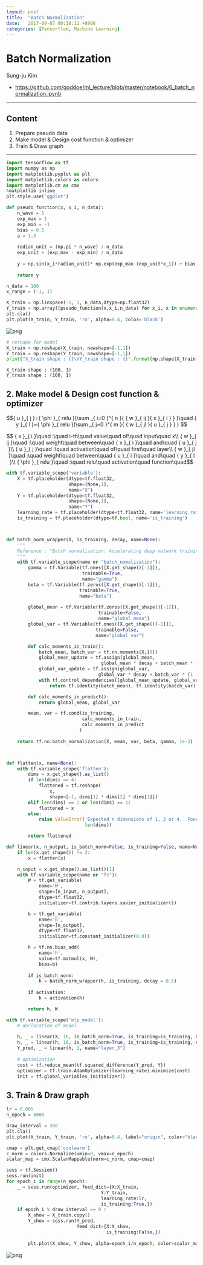 ```yaml
---
layout: post
title:  "Batch Normalization"
date:   2017-09-07 00:10:11 +0900
categories: [Tensorflow, Machine Learning]
---
```


# Batch Normalization
Sung-ju Kim
+ <a href="https://github.com/goddoe/ml_lecture/blob/master/notebook/6_batch_normalization.ipynb">https://github.com/goddoe/ml_lecture/blob/master/notebook/6_batch_normalization.ipynb</a>

- - -

## Content
1. Prepare pseudo data
2. Make model & Design cost function & optimizer
3. Train & Draw graph

- - -



```python
import tensorflow as tf
import numpy as np
import matplotlib.pyplot as plt
import matplotlib.colors as colors
import matplotlib.cm as cmx
%matplotlib inline
plt.style.use('ggplot')
```


```python
def pseudo_function(x, x_i, n_data):
    n_wave = 5
    exp_max = 1
    exp_min = -1
    bias = 0.5
    a = 1.5
    
    radian_unit = (np.pi * n_wave) / n_data
    exp_unit = (exp_max - exp_min) / n_data 
    
    y = np.sin(x_i*radian_unit)* np.exp(exp_max-(exp_unit*x_i)) + bias + a*x
    
    return y
```


```python
n_data = 100
x_range = (-1, 1)

X_train = np.linspace(-1, 1, n_data,dtype=np.float32)
Y_train = np.array([pseudo_function(x,x_i,n_data) for x_i, x in enumerate(list(X_train))], dtype=np.float32)
plt.cla()
plt.plot(X_train, Y_train, 'ro', alpha=0.4, color='black')
```



![png]({{site.url}}/assets/post/2017-09-07-batch-normalization/output_4_1.png)



```python
# reshape for model
X_train = np.reshape(X_train, newshape=[-1,1])
Y_train = np.reshape(Y_train, newshape=[-1,1])
print("X_train shape : {}\nY_train shape : {}".format(np.shape(X_train), np.shape(X_train)))
```

    X_train shape : (100, 1)
    Y_train shape : (100, 1)


## 2. Make model & Design cost function & optimizer

$${ u }_{ j }={ \phi  }_{ relu }(\sum _{ i=0 }^{ n }{ { w }_{ ij }{ x }_{ i } } )\quad { y }_{ l }={ \phi  }_{ relu }(\sum _{ j=0 }^{ m }{ { w }_{ jl }{ u }_{ j } } ) $$

$$ { x }_{ i }\quad :\quad i-th\quad value\quad of\quad input\quad x\\ { w }_{ ij }\quad :\quad weight\quad between\quad { x }_{ i }\quad and\quad { u }_{ j }\\ { u }_{ j }\quad :\quad activation\quad of\quad first\quad layer\\ { w }_{ jl }\quad :\quad weight\quad between\quad { u }_{ i }\quad and\quad { y }_{ l }\\ { \phi  }_{ relu }\quad :\quad relu\quad activation\quad function\quad$$


```python
with tf.variable_scope('variable'):
    X = tf.placeholder(dtype=tf.float32, 
                       shape=[None,1],
                       name="X")
    Y = tf.placeholder(dtype=tf.float32,
                       shape=[None,1],
                       name="Y")
    learning_rate = tf.placeholder(dtype=tf.float32, name='learning_rate')
    is_training = tf.placeholder(dtype=tf.bool, name='is_training')
```


```python


def batch_norm_wrapper(X, is_training, decay, name=None):
    """
    Reference : "Batch normalization: Accelerating deep network training by reducing internal covariate shift.", https://arxiv.org/abs/1502.03167
    """
    with tf.variable_scope(name or "batch_nomalization"):
        gamma = tf.Variable(tf.ones([X.get_shape()[-1]]), 
                            trainable=True, 
                            name="gamma")
        beta = tf.Variable(tf.zeros([X.get_shape()[-1]]), 
                           trainable=True, 
                           name="beta")
        
        global_mean = tf.Variable(tf.zeros([X.get_shape()[-1]]), 
                                  trainable=False, 
                                  name="global_mean")
        global_var = tf.Variable(tf.ones([X.get_shape()[-1]]), 
                                 trainable=False,
                                 name="global_var")

        def calc_moments_in_train():
            batch_mean, batch_var = tf.nn.moments(X,[0])
            global_mean_update = tf.assign(global_mean,
                                   global_mean * decay + batch_mean * (1 - decay))
            global_var_update = tf.assign(global_var,
                                  global_var * decay + batch_var * (1 - decay))
            with tf.control_dependencies([global_mean_update, global_var_update]):
                return tf.identity(batch_mean), tf.identity(batch_var)

        def calc_moments_in_predict():
            return global_mean, global_var

        mean, var = tf.cond(is_training, 
                            calc_moments_in_train,
                            calc_moments_in_predict
                           )
    
    return tf.nn.batch_normalization(X, mean, var, beta, gamma, 1e-3)



def flatten(x, name=None):
    with tf.variable_scope('flatten'):
        dims = x.get_shape().as_list()
        if len(dims) == 4:
            flattened = tf.reshape(
                x,
                shape=[-1, dims[1] * dims[2] * dims[3]])
        elif len(dims) == 2 or len(dims) == 1:
            flattened = x
        else:
            raise ValueError('Expected n dimensions of 1, 2 or 4.  Found:',
                             len(dims))

        return flattened

def linear(x, n_output, is_batch_norm=False, is_training=False, name=None, activation=None):
    if len(x.get_shape()) != 2:
        x = flatten(x)

    n_input = x.get_shape().as_list()[1]
    with tf.variable_scope(name or "fc"):
        W = tf.get_variable(
            name='W',
            shape=[n_input, n_output],
            dtype=tf.float32,
            initializer=tf.contrib.layers.xavier_initializer())

        b = tf.get_variable(
            name='b',
            shape=[n_output],
            dtype=tf.float32,
            initializer=tf.constant_initializer(0.0))

        h = tf.nn.bias_add(
            name='h',
            value=tf.matmul(x, W),
            bias=b)
        
        if is_batch_norm:
            h = batch_norm_wrapper(h, is_training, decay = 0.5)
        
        if activation:
            h = activation(h)

        return h, W
```


```python
with tf.variable_scope('mlp_model'):
    # declaration of model
    
    h, _ = linear(X, 16, is_batch_norm=True, is_training=is_training, name="layer_1", activation=tf.nn.relu)
    h, _ = linear(h, 16, is_batch_norm=True, is_training=is_training, name="layer_2", activation=tf.nn.relu)
    Y_pred, _ = linear(h, 1, name="layer_3")
    
    # optimization
    cost = tf.reduce_mean(tf.squared_difference(Y_pred, Y))
    optimizer = tf.train.AdamOptimizer(learning_rate).minimize(cost)
    init = tf.global_variables_initializer()
```

## 3. Train & Draw graph


```python
lr = 0.005
n_epoch = 6000

draw_interval = 300
plt.cla()
plt.plot(X_train, Y_train, 'ro', alpha=0.4, label="origin", color="black")

cmap = plt.get_cmap('coolwarm')
c_norm = colors.Normalize(vmin=0, vmax=n_epoch)
scalar_map = cmx.ScalarMappable(norm=c_norm, cmap=cmap)

sess = tf.Session() 
sess.run(init)
for epoch_i in range(n_epoch):
    _ = sess.run(optimizer, feed_dict={X:X_train, 
                                   Y:Y_train, 
                                   learning_rate:lr,
                                   is_training:True,})
    if epoch_i % draw_interval == 0 :
        X_show = X_train.copy()
        Y_show = sess.run(Y_pred, 
                          feed_dict={X:X_show, 
                                     is_training:False,})
        
        plt.plot(X_show, Y_show, alpha=epoch_i/n_epoch, color=scalar_map.to_rgba(epoch_i))
```


![png]({{site.url}}/assets/post/2017-09-07-batch-normalization/output_13_0.png)
